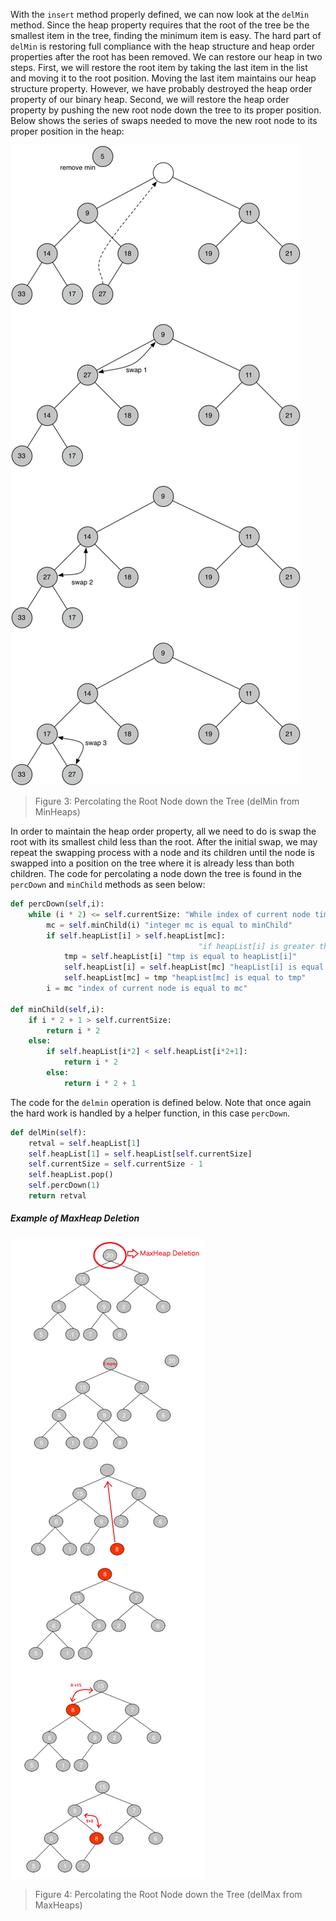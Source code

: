 <!--Title={Binary Heap: percDown(), minChild(), and delMin()}-->

<!--badges={Algorithms:15,Python:5}-->

<!--concepts={Binary Search Tree Heap}-->

With the `insert` method properly defined, we can now look at the `delMin` method. Since the heap property requires that the root of the tree be the smallest item in the tree, finding the minimum item is easy. The hard part of `delMin` is restoring full compliance with the heap structure and heap order properties after the root has been removed. We can restore our heap in two steps. First, we will restore the root item by taking the last item in the list and moving it to the root position. Moving the last item maintains our heap structure property. However, we have probably destroyed the heap order property of our binary heap. Second, we will restore the heap order property by pushing the new root node down the tree to its proper position. Below shows the series of swaps needed to move the new root node to its proper position in the heap:

<img src="images/percDown.png">

> Figure 3: Percolating the Root Node down the Tree (delMin from MinHeaps)

In order to maintain the heap order property, all we need to do is swap the root with its smallest child less than the root. After the initial swap, we may repeat the swapping process with a node and its children until the node is swapped into a position on the tree where it is already less than both children. The code for percolating a node down the tree is found in the `percDown` and `minChild` methods as seen below:

```python
def percDown(self,i):
    while (i * 2) <= self.currentSize: "While index of current node times 2 is less than or eqaual to currentSize of heaplist"
        mc = self.minChild(i) "integer mc is equal to minChild"
        if self.heapList[i] > self.heapList[mc]: 
                                          "if heapList[i] is greater than heapList[mc]"
            tmp = self.heapList[i] "tmp is equal to heapList[i]"
            self.heapList[i] = self.heapList[mc] "heapList[i] is equal to heapList[mc]"
            self.heapList[mc] = tmp "heapList[mc] is equal to tmp"
        i = mc "index of current node is equal to mc"

def minChild(self,i):
    if i * 2 + 1 > self.currentSize:
        return i * 2
    else:
        if self.heapList[i*2] < self.heapList[i*2+1]:
            return i * 2
        else:
            return i * 2 + 1
```



The code for the `delmin` operation is defined below. Note that once again the hard work is handled by a helper function, in this case `percDown`.

```python
def delMin(self):
    retval = self.heapList[1]
    self.heapList[1] = self.heapList[self.currentSize]
    self.currentSize = self.currentSize - 1
    self.heapList.pop()
    self.percDown(1)
    return retval
```



##### Example of MaxHeap Deletion

<img src="images/652RHQs.png">

> Figure 4: Percolating the Root Node down the Tree (delMax from MaxHeaps)
